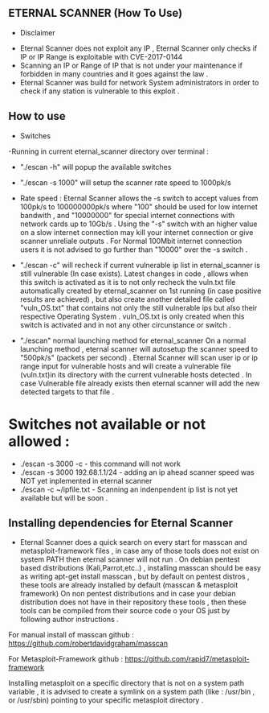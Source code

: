 ## ETERNAL SCANNER (How To Use)

* Disclaimer
- Eternal Scanner does not exploit any IP , Eternal Scanner only checks if IP or IP Range is exploitable with CVE-2017-0144
- Scanning an IP or Range of IP that is not under your maintenance if forbidden in many countries and it goes against the law .
- Eternal Scanner was build for network System administrators in order to check if any station is vulnerable to this exploit .


## How to use

* Switches

-Running in current eternal_scanner directory over terminal :
- "./escan -h"  will popup the available switches
- "./escan -s 1000" will setup the scanner rate speed to 1000pk/s 
- Rate speed :
Eternal Scanner allows the -s switch to accept values from 100pk/s to 100000000pk/s where "100" should be used for low internet
bandwith , and "10000000" for special internet connections with network cards up to 10Gb/s .
Using the "-s" switch with an higher value on a slow internet connection may kill your internet connection or give scanner
unreliale outputs .
For Normal 100Mbit internet connection users it is not advised to go further than "10000" over the -s switch .

- "./escan -c" will recheck if current vulnerable ip list in eternal_scanner is still vulnerable (In case exists).
Latest changes in code , allows when this switch is activated as it is to not only recheck the vuln.txt file automatically
created by eternal_scanner on 1st running (in case positive results are achieved) , but also create another detailed file
called "vuln_OS.txt" that contains not only the still vulnerable ips but also their respective Operating System .
vuln_OS.txt is only created when this switch is activated and in not any other circunstance or switch .

- "./escan" normal launching method for eternal_scanner
On a normal launching method , eternal scanner will autosetup the scanner speed to "500pk/s" (packets per second) .
Eternal Scanner will scan user ip or ip range input for vulnerable hosts and will create a vulnerable file (vuln.txt)in 
its directory with the current vulnerable hosts detected . In case Vulnerable file already exists then eternal scanner will
add the new detected targets to that file .


# Switches not available or not allowed :

- ./escan -s 3000 -c   - this command will not work
- ./escan -s 3000 192.68.1.1/24  - adding an ip ahead scanner speed was NOT yet inplemented in eternal scanner
- ./escan -c ~/ipfile.txt - Scanning an indenpendent ip list is not yet available but will be soon .

## Installing dependencies for Eternal Scanner

- Eternal Scanner does a quick search on every start for masscan and metasploit-framework files , in case any of those 
tools does not exist on system PATH then eternal scanner will not run .
On debian pentest based distributions (Kali,Parrot,etc..) , installing masscan should be easy as writing apt-get install masscan
, but by default on pentest distros , these tools are already installed by default (masscan & metasploit framework)
On non pentest distributions and in case your debian distribution does not have in their repository these tools , then 
these tools can be compiled from their source code o your OS just by following author instructions .

For manual install of masscan github :
https://github.com/robertdavidgraham/masscan

For Metasploit-Framework github :
https://github.com/rapid7/metasploit-framework

Installing metasploit on a specific directory that is not on a system path variable  , it is advised to create a symlink on
a system path (like : /usr/bin  , or /usr/sbin) pointing to your specific metasploit directory .

